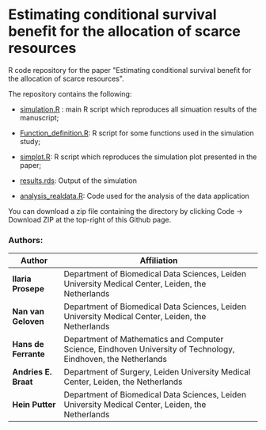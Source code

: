 # Estimating conditional survival benefit for the allocation of scarce resources

R code repository for the paper "Estimating conditional survival benefit for the allocation of scarce resources".

The repository contains the following:

- [simulation.R](simulation.R) : main R script which reproduces all simuation results of the manuscript;

- [Function_definition.R](Function_definition.R): R script for some functions used in the simulation study;

- [simplot.R](Plots): R script which reproduces the simulation plot presented in the paper;

- [results.rds](results.rds): Output of the simulation 

- [analysis_realdata.R](analysis_realdata.R): Code used for the analysis of the data application

You can download a zip file containing the directory by clicking Code -> Download ZIP at the top-right of this Github page.

### Authors:

| Author               | Affiliation                                                                                                    |
| -------------------- | -------------------------------------------------------------------------------------------------------------- |
| **Ilaria Prosepe**   | Department of Biomedical Data Sciences, Leiden University Medical Center, Leiden, the Netherlands              |
| **Nan van Geloven**  | Department of Biomedical Data Sciences, Leiden University Medical Center, Leiden, the Netherlands              |
| **Hans de Ferrante** | Department of Mathematics and Computer Science, Eindhoven University of Technology, Eindhoven, the Netherlands |
| **Andries E. Braat** | Department of Surgery, Leiden University Medical Center, Leiden, the Netherlands                               |
| **Hein Putter**      | Department of Biomedical Data Sciences, Leiden University Medical Center, Leiden, the Netherlands              |